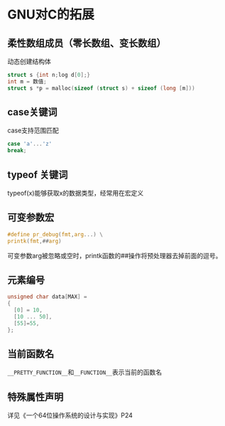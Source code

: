 # GNU对C的拓展

## 柔性数组成员（零长数组、变长数组）

动态创建结构体

```c
struct s {int n;log d[0];}
int m = 数值;
struct s *p = malloc(sizeof (struct s) + sizeof (long [m]))
```



## case关键词

case支持范围匹配

```c
case 'a'...'z'
break;
```



## typeof 关键词

typeof(x)能够获取x的数据类型，经常用在宏定义

## 可变参数宏

```c
#define pr_debug(fmt,arg...) \
printk(fmt,##arg)
```

可变参数arg被忽略或空时，printk函数的##操作将预处理器去掉前面的逗号。

## 元素编号

```c
unsigned char data[MAX] = 
{
  [0] = 10,
  [10 ... 50],
  [55]=55,
};
```



## 当前函数名

`__PRETTY_FUNCTION__`和`__FUNCTION__`表示当前的函数名

## 特殊属性声明

详见《一个64位操作系统的设计与实现》P24

